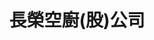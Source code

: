 ---
title: "長榮空廚(股)公司"
description: "長榮空廚(股)公司"
layout: shop
keywords:
  - 美食競賽
  - 台灣美食
  - 美食精選
datePublished: "2025-06-30"
dateModified: "2025-07-05"
city: "桃園市"
district: "大園區"
address: "337桃園市大園區航勤北路3號"
phone: "033513333"
geo: "25.08936789337848, 121.24888007887773"
google_map: "https://maps.app.goo.gl/6tAZubAw5QqV2WAx5"
footinder: ""
official: "https://www.egsc.com.tw/"
award:
  - name: "台北國際牛肉麵節"
    year: "2024"
    entries:
      - group: "調理包組"
        cooking_style: "紅燒"
        rank: ""

---